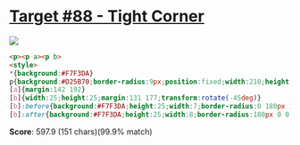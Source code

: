 # [Target #88 - Tight Corner](https://cssbattle.dev/play/88)

![](https://cssbattle.dev/targets/88.png)

```HTML
<p><p a><p b>
<style>
*{background:#F7F3DA}
p{background:#D25B70;border-radius:9px;position:fixed;width:210;height:40;margin:102-18}
[a]{margin:142 192}
[b]{width:25;height:25;margin:131 177;transform:rotate(-45deg)}
[b]:before{background:#F7F3DA;height:25;width:7;border-radius:0 180px 180px 0/0 300px 300px 0;display:inline-block;content:''}
[b]:after{background:#F7F3DA;height:25;width:8;border-radius:180px 0 0 180px /300px 0 0 300px;display:inline-block;content:'';left:12px;position:relative
```

**Score**: 597.9 (151 chars)(99.9% match)

